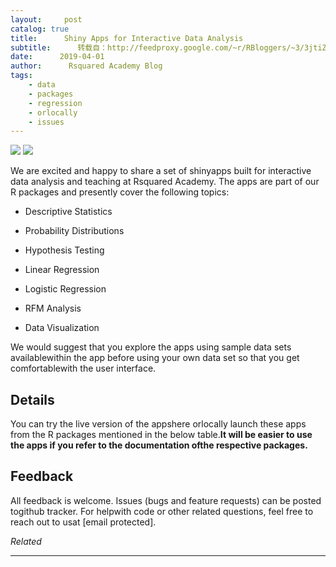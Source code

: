```yaml
---
layout:     post
catalog: true
title:      Shiny Apps for Interactive Data Analysis
subtitle:      转载自：http://feedproxy.google.com/~r/RBloggers/~3/3jtiZXJlznE/
date:      2019-04-01
author:      Rsquared Academy Blog
tags:
    - data
    - packages
    - regression
    - orlocally
    - issues
---
```






![](https://i1.wp.com/blog.rsquaredacademy.com/img/apps_banner.png?w=80%25&ssl=1)
![](https://i1.wp.com/blog.rsquaredacademy.com/img/apps_banner.png?w=80%25&ssl=1)


We are excited and happy to share a set of shinyapps built for interactive data analysis and teaching at Rsquared Academy. The apps are part of our R packages and presently cover the following topics:

- Descriptive Statistics

- Probability Distributions

- Hypothesis Testing

- Linear Regression

- Logistic Regression

- RFM Analysis

- Data Visualization


We would suggest that you explore the apps using sample data sets availablewithin the app before using your own data set so that you get comfortablewith the user interface.

## Details

You can try the live version of the appshere orlocally launch these apps from the R packages mentioned in the below table.**It will be easier to use the apps if you refer to the documentation ofthe respective packages.**

## Feedback

All feedback is welcome. Issues (bugs and feature requests) can be posted togithub tracker. For helpwith code or other related questions, feel free to reach out to usat [email protected].


*Related*








---
